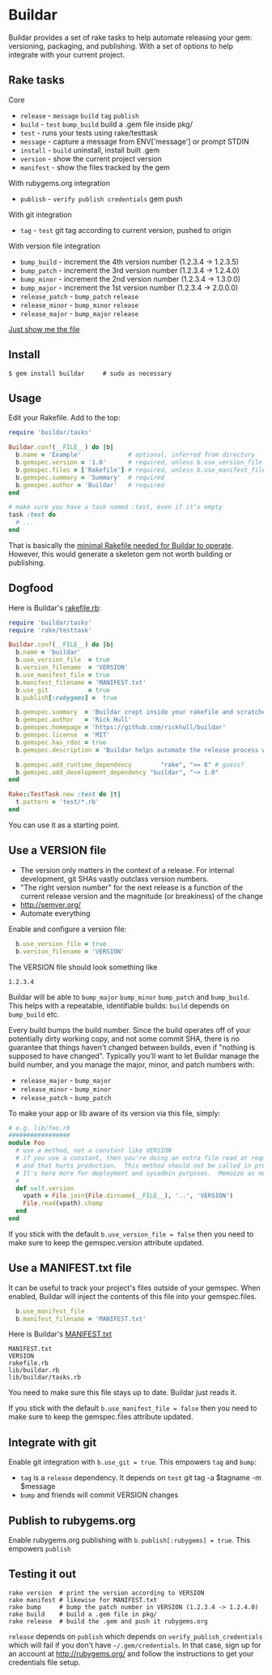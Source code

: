 Buildar
=======
Buildar provides a set of rake tasks to help automate releasing your gem: versioning, packaging, and publishing.  With a set of options to help integrate with your current project.

Rake tasks
----------
Core
* `release` - `message` `build` `tag` `publish`
* `build` - `test` `bump_build` build a .gem file inside pkg/
* `test` - runs your tests using rake/testtask
* `message` - capture a message from ENV['message'] or prompt STDIN
* `install` - `build` uninstall, install built .gem
* `version` - show the current project version
* `manifest` - show the files tracked by the gem

With rubygems.org integration
* `publish` - `verify publish credentials` gem push

With git integration
* `tag` - `test` git tag according to current version, pushed to origin

With version file integration
* `bump_build` - increment the 4th version number (1.2.3.4 -> 1.2.3.5)
* `bump_patch` - increment the 3rd version number (1.2.3.4 -> 1.2.4.0)
* `bump_minor` - increment the 2nd version number (1.2.3.4 -> 1.3.0.0)
* `bump_major` - increment the 1st version number (1.2.3.4 -> 2.0.0.0)
* `release_patch` - `bump_patch` `release`
* `release_minor` - `bump_minor` `release`
* `release_major` - `bump_major` `release`

[Just show me the file](https://github.com/rickhull/buildar/blob/master/lib/buildar/tasks.rb)

Install
-------
```shell
$ gem install buildar     # sudo as necessary
```

Usage
-----
Edit your Rakefile.  Add to the top:

```ruby
require 'buildar/tasks'

Buildar.conf(__FILE__) do |b|
  b.name = 'Example'             # optional, inferred from directory
  b.gemspec.version = '1.0'      # required, unless b.use_version_file
  b.gemspec.files = ['Rakefile'] # required, unless b.use_manifest_file
  b.gemspec.summary = 'Summary'  # required
  b.gemspec.author = 'Buildar'   # required
end

# make sure you have a task named :test, even if it's empty
task :test do
  # ...
end
```

That is basically the [minimal Rakefile needed for Buildar to operate](https://github.com/rickhull/buildar/blob/master/examples/minimal.rb).  However, this would generate a skeleton gem not worth building or publishing.

Dogfood
-------
Here is Buildar's [rakefile.rb](https://github.com/rickhull/buildar/blob/master/rakefile.rb):

```ruby
require 'buildar/tasks'
require 'rake/testtask'

Buildar.conf(__FILE__) do |b|
  b.name = 'buildar'
  b.use_version_file  = true
  b.version_filename  = 'VERSION'
  b.use_manifest_file = true
  b.manifest_filename = 'MANIFEST.txt'
  b.use_git           = true
  b.publish[:rubygems] =  true

  b.gemspec.summary  = 'Buildar crept inside your rakefile and scratched upon the tasking post'
  b.gemspec.author   = 'Rick Hull'
  b.gemspec.homepage = 'https://github.com/rickhull/buildar'
  b.gemspec.license  = 'MIT'
  b.gemspec.has_rdoc = true
  b.gemspec.description = 'Buildar helps automate the release process with versioning, building, packaging, and publishing.  Optional git integration.'

  b.gemspec.add_runtime_dependency        "rake", ">= 8" # guess?
  b.gemspec.add_development_dependency "buildar", "~> 1.0"
end

Rake::TestTask.new :test do |t|
  t.pattern = 'test/*.rb'
end
```

You can use it as a starting point.

Use a VERSION file
------------------
* The version only matters in the context of a release.  For internal development, git SHAs vastly outclass version numbers.
* "The right version number" for the next release is a function of the current release version and the magnitude (or breakiness) of the change
* http://semver.org/
* Automate everything

Enable and configure a version file:
```ruby
  b.use_version_file = true
  b.version_filename = 'VERSION'
```

The VERSION file should look something like
```
1.2.3.4
```

Buildar will be able to `bump_major` `bump_minor` `bump_patch` and `bump_build`.  This helps with a repeatable, identifiable builds: `build` depends on `bump_build` etc.

Every build bumps the build number.  Since the build operates off of your potentially dirty working copy, and not some commit SHA, there is no guarantee that things haven't changed between builds, even if "nothing is supposed to have changed".  Typically you'll want to let Buildar manage the build number, and you manage the major, minor, and patch numbers with:
* `release_major` - `bump_major`
* `release_minor` - `bump_minor`
* `release_patch` - `bump_patch`

To make your app or lib aware of its version via this file, simply:

```ruby
# e.g. lib/foo.rb
#################
module Foo
  # use a method, not a constant like VERSION
  # if you use a constant, then you're doing an extra file read at requiretime
  # and that hurts production.  This method should not be called in production.
  # It's here more for deployment and sysadmin purposes.  Memoize as needed.
  #
  def self.version
    vpath = File.join(File.dirname(__FILE__), '..', 'VERSION')
	File.read(vpath).chomp
  end
end
```

If you stick with the default `b.use_version_file = false` then you need to make sure to keep the gemspec.version attribute updated.

Use a MANIFEST.txt file
-----------------------
It can be useful to track your project's files outside of your gemspec.  When enabled, Buildar will inject the contents of this file into your gemspec.files.
```ruby
  b.use_manifest_file
  b.manifest_filename = 'MANIFEST.txt'
```

Here is Buildar's [MANIFEST.txt](https://github.com/rickhull/buildar/blob/master/MANIFEST.txt)

    MANIFEST.txt
	VERSION
	rakefile.rb
	lib/buildar.rb
	lib/buildar/tasks.rb


You need to make sure this file stays up to date.  Buildar just reads it.

If you stick with the default `b.use_manifest_file = false` then you need to make sure to keep the gemspec.files attribute updated.

Integrate with git
------------------
Enable git integration with `b.use_git = true`.  This empowers `tag` and `bump`:
* `tag` is a `release` dependency.  It depends on `test` git tag -a $tagname -m $message
* `bump` and friends will commit VERSION changes

Publish to rubygems.org
-----------------------
Enable rubygems.org publishing with `b.publish[:rubygems] = true`.  This empowers `publish`

Testing it out
--------------
```shell
rake version  # print the version according to VERSION
rake manifest # likewise for MANIFEST.txt
rake bump     # bump the patch number in VERSION (1.2.3.4 -> 1.2.4.0)
rake build    # build a .gem file in pkg/
rake release  # build the .gem and push it rubygems.org
```

`release` depends on `publish` which depends on `verify_publish_credentials` which will fail if you don't have `~/.gem/credentials`.  In that case, sign up for an account at http://rubygems.org/ and follow the instructions to get your credentials file setup.
